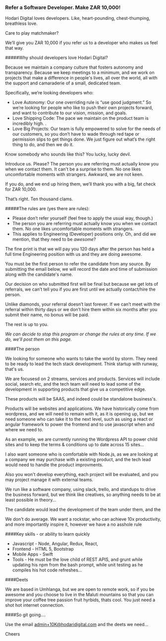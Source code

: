 ### Refer a Software Developer. Make ZAR 10,000!

Hodari Digital loves developers. Like, heart-pounding, chest-thumping, breathless love.

Care to play matchmaker?

We’ll give you ZAR 10,000 if you refer us to a developer who makes us feel that way.

#####Why should developers love Hodari Digital?

Because we maintain a company culture that fosters autonomy and transparency. Because we keep meetings to a minimum, and we work on projects that make a difference in people's lives, all over the world, all with the support and camaraderie of a small, dedicated team.

Specifically, we’re looking developers who:

- Love Autonomy: Our one overriding rule is “use good judgment.” So we’re looking for people who like to push their own projects forward, and want to contribute to our vision, mission, and goals.
- Love Shipping Code: The pace we maintain on the product team is incredibly high. .
- Love Big Projects: Our team is fully empowered to solve for the needs of our customers, so you don’t have to wade through red tape or permission slips to get things done. We just figure out what’s the right thing to do, and then we do it.

Know somebody who sounds like this? You lucky, lucky devil.

Introduce us. Please?  The person you are referring must actually know you when we contact them. It can't be a surprise to them. No one likes uncomfortable moments with strangers. Awkward, we are not keen.

If you do, and we end up hiring them, we’ll thank you with a big, fat check for ZAR 10,000.

That’s right. Ten thousand clams.

#####The rules are (yes there are rules):

- Please don’t refer yourself (feel free to apply the usual way, though.) 
- The person you are referring must actually know you when we contact them. No one likes uncomfortable moments with strangers. 
- This applies to Engineering (Developer) positions only. Oh, and did we mention, that they need to be *awesome*?

The fine print is that we will pay you 120 days after the person has held a full time Engineering position with us and they are doing awesome.

You must be the first person to refer the candidate from any source. By submitting the email below, we will record the date and time of submission along with the candidate's name.

Our decision on who submitted first will be final but because we get lots of referrals, we can’t tell you if you are first until we actually contact/hire the person.

Unlike diamonds, your referral doesn’t last forever. If we can’t meet with the referral within thirty days or we don’t hire them within six months after you submit their name, no bonus will be paid.

The rest is up to you.

*We can decide to stop this program or change the rules at any time. If we do, we'll post them on this page.*


####The person

We looking for someone who wants to take the world by storm. They need to be ready to lead the tech stack development. Think startup with runway, that's us.

We are focusesd on 2 streams, services and products. Services will include social, search etc, and the tech team will need to lead some of the development in supporting products that give us a competitive edge. 

These products will be SAAS, and indeed could be standalone business's.

Products will be websites and applications. We have historically come from wordpress, and we will need to remain with it, as it is opening up, but we need someone who can take it to the next level, such as using a react or angular framework to power the frontend and to use javascript when and where we need to.

As an example, we are currently running the Wordpress API to power child sites and to keep the terms & conditions up to date across 15 sites...

I also want someone who is comfortable with Node.js, as we are looking at a company we may purchase with a existing product, and the tech lead would need to handle the product improvments.

Also you won't develop everything, each project will be evaluated, and you may project manage it with external teams.

We run like a software company, using slack, trello, and standups to drive the business forward, but we think like creatives, so anything needs to be at least possible in theory...

The candidate would lead the development of the team under them, and the 

We don't do average. We want a rockstar, who can achieve 10x productivity, and more importantly inspire it, however we have a no asshole rule

####Key skills - or ability to learn quickly

- Javascript - Node, Angular, Redux, React, 
- Frontend - HTML 5, Bootstrap
- Mobile Apps - Swift
- Tools - He must be the love child of REST APIS, and grunt while updating his npm from the bash prompt, while unit testing as he compiles his hot code refreshes...

####Deets

We are based in Umhlanga, but we are open to remote work, so if you be awesome and you choose to live in the Maluti mountains so that you can improve your coffee tree passion fruit hyrbids, thats cool. You just need  a shot hot internet connection.


####So git going....

Use the email admin+10K@hodaridigital.com and the deets we need...

Cheers
